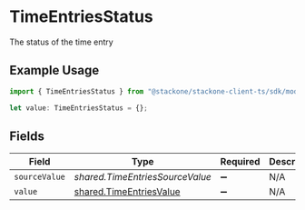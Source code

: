 # TimeEntriesStatus

The status of the time entry

## Example Usage

```typescript
import { TimeEntriesStatus } from "@stackone/stackone-client-ts/sdk/models/shared";

let value: TimeEntriesStatus = {};
```

## Fields

| Field                                                                     | Type                                                                      | Required                                                                  | Description                                                               |
| ------------------------------------------------------------------------- | ------------------------------------------------------------------------- | ------------------------------------------------------------------------- | ------------------------------------------------------------------------- |
| `sourceValue`                                                             | *shared.TimeEntriesSourceValue*                                           | :heavy_minus_sign:                                                        | N/A                                                                       |
| `value`                                                                   | [shared.TimeEntriesValue](../../../sdk/models/shared/timeentriesvalue.md) | :heavy_minus_sign:                                                        | N/A                                                                       |
